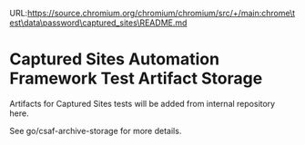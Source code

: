 URL:https://source.chromium.org/chromium/chromium/src/+/main:chrome\test\data\password\captured_sites\README.md
# Captured Sites Automation Framework Test Artifact Storage

Artifacts for Captured Sites tests will be added from internal repository here.

See go/csaf-archive-storage for more details.
